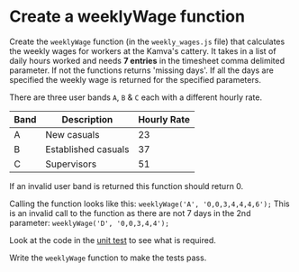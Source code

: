 # Create a weeklyWage function

Create the `weeklyWage` function (in the `weekly_wages.js` file) that calculates the weekly wages for workers at the Kamva's cattery. It takes in a list of daily hours worked and needs **7 entries** in the timesheet comma delimited parameter. If not the functions returns 'missing days'. If all the days are specified the weekly wage is returned for the specified parameters.

There are three user bands `A`, `B` & `C` each with a different hourly rate.

 Band  | Description   |  Hourly Rate
---|---|----
  A | New casuals | 23
  B | Established casuals  | 37
  C | Supervisors | 51
  
If an invalid user band is returned this function should return 0.
  
Calling the function looks like this: `weeklyWage('A', '0,0,3,4,4,4,6');`
This is an invalid call to the function as there are not 7 days in the 2nd parameter: `weeklyWage('D', '0,0,3,4,4');`

Look at the code in the [unit test](weekly_wages.tests.js) to see what is required.

Write the `weeklyWage` function to make the tests pass.
